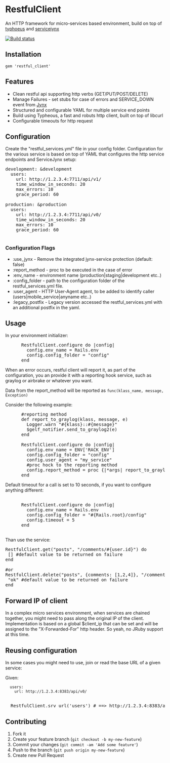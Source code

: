 # RestfulClient

An HTTP framework for micro-services based environment, build on top of [typhoeus](https://github.com/typhoeus/typhoeus) and [servicejynx](https://github.com/AvnerCohen/service-jynx)

[![Build status](https://travis-ci.org/AvnerCohen/restful-client.png)](https://travis-ci.org/AvnerCohen/restful-client)

## Installation

    gem 'restful_client'

## Features

* Clean restful api supporting http verbs (GET/PUT/POST/DELETE)
* Manage Failures -  set stubs for case of errors and SERVICE_DOWN event from [Jynx](https://github.com/AvnerCohen/service-jynx)
* Structured and configurable YAML for multiple service end points
* Build using Typheous, a fast and robuts http client, built on top of libcurl
* Configurable timeouts for http request

## Configuration

Create the "restful_services.yml" file in your config folder.
Configuration for the various service is based on top of YAML that configures the http service endpoints and ServiceJynx setup:

<pre>
development: &development
  users:
    url: http://1.2.3.4:7711/api/v1/
    time_window_in_seconds: 20
    max_errors: 10
    grace_period: 60    

production: &production
  users:
    url: http://1.2.3.4:7711/api/v0/
    time_window_in_seconds: 20
    max_errors: 10
    grace_period: 60    

</pre>

### Configuration Flags

* :use_jynx - Remove the integrated jynx-service protection (default: false)
* :report_method - proc to be executed in the case of error
* :env_name - environment name (production|staging|development etc..)
* :config_folder - path to the configuration folder of the restful_services.yml file.
* :user_agent - HTTP User-Agent agent, to be added to identify caller (users|mobile_service|anyname etc..)
* :legacy_postfix - Legacy version accessed the restful_services.yml with an additional postfix in the yaml.

## Usage

In your environment initializer:

<pre>
      RestfulClient.configure do |config|
        config.env_name = Rails.env
        config.config_folder = "config"
      end
</pre>

When an error occurs, restful client will report it, as part of the configuration, you an provide it with a reporting hook service, such as graylog or airbrake or whatever you want.

Data from the report_method will be reported as ```func(klass_name, message, Exception)```

Consider the following example:

<pre>
      #reporting method
      def report_to_graylog(klass, message, e)
        Logger.warn "#{klass}::#{message}"
        $gelf_notifier.send_to_graylog2(e)
      end

      RestfulClient.configure do |config|
        config.env_name = ENV['RACK_ENV']
        config.config_folder = "config"
        config.user_agent = "my_service"
        #proc hock to the reporting method
        config.report_method = proc {|*args| report_to_graylog(*args) }
      end
</pre>


Default timeout for a call is set to 10 seconds, if you want to configure anything different:
<pre>

      RestfulClient.configure do |config|
        config.env_name = Rails.env
        config.config_folder = "#{Rails.root}/config"
        config.timeout = 5
      end  

</pre>

Than use the service:

<pre>
RestfulClient.get("posts", "/comments/#{user.id}") do
 [] #default value to be returned on failure
end

#or
RestfulClient.delete("posts", {comments: [1,2,4]}, "/comments/#{some_id}") do
 "ok" #default value to be returned on failure
end
</pre>

## Forward IP of client
In a complex micro services environment, when services are chained together, you might need to pass along the original IP of the client.
Implementation is based on a global $client_ip that can be set and will be assigned to the "X-Forwarded-For" http header.
So yeah, no JRuby support at this time.


## Reusing configuration
In some cases you might need to use, join or read the base URL of a given service:


Given:

````
  users:
    url: http://1.2.3.4:8383/api/v0/
````
<pre>

  RestfulClient.srv_url('users') # ==> http://1.2.3.4:8383/api/v0/
</pre>

## Contributing

1. Fork it
2. Create your feature branch (`git checkout -b my-new-feature`)
3. Commit your changes (`git commit -am 'Add some feature'`)
4. Push to the branch (`git push origin my-new-feature`)
5. Create new Pull Request
